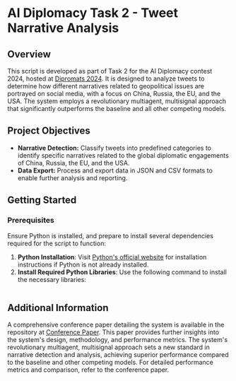 # AI Diplomacy Task 2 - Tweet Narrative Analysis

## Overview
This script is developed as part of Task 2 for the AI Diplomacy contest 2024, hosted at [Dipromats 2024](https://sites.google.com/view/dipromats2024/home). It is designed to analyze tweets to determine how different narratives related to geopolitical issues are portrayed on social media, with a focus on China, Russia, the EU, and the USA. The system employs a revolutionary multiagent, multisignal approach that significantly outperforms the baseline and all other competing models.

## Project Objectives
- **Narrative Detection:** Classify tweets into predefined categories to identify specific narratives related to the global diplomatic engagements of China, Russia, the EU, and the USA.
- **Data Export:** Process and export data in JSON and CSV formats to enable further analysis and reporting.

## Getting Started

### Prerequisites
Ensure Python is installed, and prepare to install several dependencies required for the script to function:

1. **Python Installation**: Visit [Python's official website](https://www.python.org/downloads/) for installation instructions if Python is not already installed.
2. **Install Required Python Libraries**: Use the following command to install the necessary libraries:
   ```bash

## Additional Information

A comprehensive conference paper detailing the system is available in the repository at [Conference Paper](Dipromat_24_CEUR_AlbertoCaballero.pdf).
This paper provides further insights into the system's design, methodology, and performance metrics.
The system's revolutionary multiagent, multisignal approach sets a new standard in narrative detection and analysis, achieving superior performance compared to the baseline and other competing models. For detailed performance metrics and comparison, refer to the conference paper.

